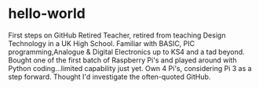 # hello-world
First steps on GitHub
Retired Teacher, retired from teaching Design Technology in a UK High School.
Familiar with BASIC, PIC programming,Analogue & Digital Electronics up to KS4 and a tad beyond.
Bought one of the first batch of Raspberry Pi's and played around with Python coding...limited capability just yet.
Own 4 Pi's, considering Pi 3 as a step forward.
Thought I'd investigate the often-quoted GitHub.
